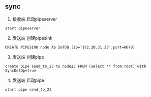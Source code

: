 ## sync

1. 接收端 启动pipeserver
```
start pipeserver
```
2. 发送端 创建pipesink
```
CREATE PIPESINK node AS IoTDB (ip='172.20.31.23',port=6670)
```
3. 发送端 创建pipe
```
create pipe send_to_23 to node23 FROM (select ** from root) with SyncDelOp=true
```
4. 发送端 启动pipe
```
start pipe send_to_23
```